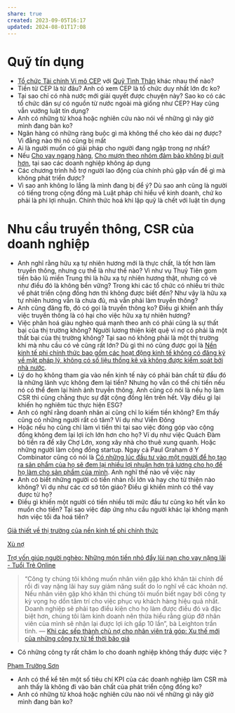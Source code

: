 ```yaml
---
share: true
created: 2023-09-05T16:17
updated: 2024-08-01T17:08
---
```

# Quỹ tín dụng
- [Tổ chức Tài chính Vi mô CEP](https://cep.org.vn/ "Tổ chức Tài chính Vi mô CEP") với [Quỹ Tình Thân](https://www.facebook.com/profile.php?id=100077601589557&v=timeline&lst=100038413598261%3A100077601589557%3A1684514892&eav=AfZ-gv2lqyQB0Aq69YPKH02KBMzxO_jh4u9moWoAnA8pDhYcwmMc0rLzR_dOt0o4jOQ&refid=17&paipv=0 "Facebook") khác nhau thế nào?
- Tiền từ CEP là từ đâu? Anh có xem CEP là tổ chức duy nhất lớn đc ko?
- Tại sao chỉ có nhà nước mới giải quyết được chuyện này? Sao ko có các tổ chức dân sự có nguồn từ nước ngoài mà giống như CEP? Hay cũng vẫn vướng luật tín dụng?
-  Anh có những từ khoá hoặc nghiên cứu nào nói về những gì nãy giờ mình đang bàn ko? 
- Ngân hàng có những ràng buộc gì mà không thể cho kéo dài nợ được? Vì đằng nào thì nó cũng bị mất
- Ai là người muốn có giải pháp cho người đang ngập trong nợ nhất?
- Nếu [Cho vay ngang hàng](../../Kinh%20t%E1%BA%BF.%20T%C3%A2m%20l%C3%BD%20h%E1%BB%8Dc%20qu%E1%BA%A3n%20l%C3%BD%20v%C3%A0%20lao%20%C4%91%E1%BB%99ng/Kinh%20t%E1%BA%BF/C%C3%A1c%20lo%E1%BA%A1i%20h%C3%ACnh%20kinh%20t%E1%BA%BF%20m%E1%BB%9Bi/Cho%20vay%20ngang%20h%C3%A0ng.md), [Cho mượn theo nhóm đảm bảo không bị quịt hơn](../../Vay%20ti%E1%BB%81n/Cho%20m%C6%B0%E1%BB%A3n%20theo%20nh%C3%B3m%20%C4%91%E1%BA%A3m%20b%E1%BA%A3o%20kh%C3%B4ng%20b%E1%BB%8B%20qu%E1%BB%8Bt%20h%C6%A1n.md), tại sao các doanh nghiệp không áp dụng
- Các chương trình hỗ trợ người lao động của chính phủ gặp vấn đề gì mà không phát triển được?
- Vì sao anh không lo lắng là mình đang bị để ý? Dù sao anh cũng là người có tiếng trong cộng đồng mà
Luật pháp chỉ hiểu về kinh doanh, chứ ko phải là phi lợi nhuận. Chính thức hoá khi lập quỹ là chết với luật tín dụng

# Nhu cầu truyền thông, CSR của doanh nghiệp
- Anh nghĩ rằng hữu xạ tự nhiên hương mới là thực chất, là tốt hơn làm truyền thông, nhưng cụ thể là như thế nào? Vì như vụ Thuỷ Tiên gom tiền bão lũ miền Trung thì là hữu xạ tự nhiên hương thật, nhưng có vẻ như điều đó là không bền vững? Trong khi các tổ chức có nhiều tri thức về phát triển cộng đồng hơn thì không được biết đến? Như vậy là hữu xạ tự nhiên hương vẫn là chưa đủ, mà vẫn phải làm truyền thông?
- Anh cũng đăng fb, đó có gọi là truyền thông ko? Điều gì khiến anh thấy việc truyền thông là có hại cho việc hữu xạ tự nhiên hương?
- Việc phân hoá giàu nghèo quá mạnh theo anh có phải cũng là sự thất bại của thị trường không? Người lương thiện kiệt quệ vì nợ có phải là một thất bại của thị trường không? Tại sao nó không phải là một thị trường khi mà nhu cầu có vẻ cũng rất lớn? Dù gì thì nó cũng được gọi là [Nền kinh tế phi chính thức bao gồm các hoạt động kinh tế không có đăng ký về mặt pháp lý, không có số liệu thống kê và không được kiểm soát bởi nhà nước](../../Kinh%20t%E1%BA%BF.%20T%C3%A2m%20l%C3%BD%20h%E1%BB%8Dc%20qu%E1%BA%A3n%20l%C3%BD%20v%C3%A0%20lao%20%C4%91%E1%BB%99ng/Kinh%20t%E1%BA%BF/Kinh%20t%E1%BA%BF%20phi%20ch%C3%ADnh%20th%E1%BB%A9c/N%E1%BB%81n%20kinh%20t%E1%BA%BF%20phi%20ch%C3%ADnh%20th%E1%BB%A9c%20bao%20g%E1%BB%93m%20c%C3%A1c%20ho%E1%BA%A1t%20%C4%91%E1%BB%99ng%20kinh%20t%E1%BA%BF%20kh%C3%B4ng%20c%C3%B3%20%C4%91%C4%83ng%20k%C3%BD%20v%E1%BB%81%20m%E1%BA%B7t%20ph%C3%A1p%20l%C3%BD,%20kh%C3%B4ng%20c%C3%B3%20s%E1%BB%91%20li%E1%BB%87u%20th%E1%BB%91ng%20k%C3%AA%20v%C3%A0%20kh%C3%B4ng%20%C4%91%C6%B0%E1%BB%A3c%20ki%E1%BB%83m%20so%C3%A1t%20b%E1%BB%9Fi%20nh%C3%A0%20n%C6%B0%E1%BB%9Bc.md).
- Lý do họ không tham gia vào nền kinh tế này có phải bản chất từ đầu đó là những lãnh vực không đem lại tiền? Nhưng họ vẫn có thể chi tiền nếu nó có thể đem lại hình ảnh truyền thông. Anh cũng có nói là nếu họ làm CSR thì cũng chẳng thực sự đặt cộng đồng lên trên hết. Vậy điều gì lại khiến họ nghiêm túc thực hiện ESG?
- Anh có nghĩ rằng doanh nhân ai cũng chỉ lo kiếm tiền không? Em thấy cũng có những người rất có tâm? Ví dụ như Viễn Đông 
- Hoặc nếu họ cũng chỉ làm vì tiền thì tại sao việc đóng góp vào cộng đồng không đem lại lợi ích lớn hơn cho họ? Ví dụ như việc Quách Đàm bỏ tiền ra để xây Chợ Lớn, xong xây nhà cho thuê xung quanh. Hoặc những người làm cộng đồng startup. Ngay cả Paul Graham ở Y Combinator cũng có nói là [Có những lúc đầu tư vào một người để họ tạo ra sản phẩm của họ sẽ đem lại nhiều lợi nhuận hơn trả lương cho họ để họ làm cho sản phẩm của mình](../../Ki%E1%BA%BFm%20ti%E1%BB%81n/%C4%90%E1%BA%A7u%20t%C6%B0/C%C3%B3%20nh%E1%BB%AFng%20l%C3%BAc%20%C4%91%E1%BA%A7u%20t%C6%B0%20v%C3%A0o%20m%E1%BB%99t%20ng%C6%B0%E1%BB%9Di%20%C4%91%E1%BB%83%20h%E1%BB%8D%20t%E1%BA%A1o%20ra%20s%E1%BA%A3n%20ph%E1%BA%A9m%20c%E1%BB%A7a%20h%E1%BB%8D%20s%E1%BA%BD%20%C4%91em%20l%E1%BA%A1i%20nhi%E1%BB%81u%20l%E1%BB%A3i%20nhu%E1%BA%ADn%20h%C6%A1n%20tr%E1%BA%A3%20l%C6%B0%C6%A1ng%20cho%20h%E1%BB%8D%20%C4%91%E1%BB%83%20h%E1%BB%8D%20l%C3%A0m%20cho%20s%E1%BA%A3n%20ph%E1%BA%A9m%20c%E1%BB%A7a%20m%C3%ACnh.md). Anh nghĩ thế nào về việc này
- Anh có biết những người có tiền nhàn rỗi lớn và hay cho từ thiện nào không? Ví dụ như các cơ sở tôn giáo? Điều gì khiến mình có thể vay được từ họ?
- Điều gì khiến một người có tiền nhiều tới mức đầu tư cũng ko hết vẫn ko muốn cho tiền? Tại sao việc đáp ứng nhu cầu người khác lại không mạnh hơn việc tối đa hoá tiền? 




[Giả thiết về thị trường của nền kinh tế phi chính thức](../../../%F0%9F%93%90%20D%E1%BB%B1%20%C3%A1n/Tr%E1%BA%A5n%20K%E1%BB%B3/C%C5%A9/2%20Gi%E1%BA%A3%20thi%E1%BA%BFt/Th%E1%BB%8B%20tr%C6%B0%E1%BB%9Dng/Gi%E1%BA%A3%20thi%E1%BA%BFt%20v%E1%BB%81%20th%E1%BB%8B%20tr%C6%B0%E1%BB%9Dng%20c%E1%BB%A7a%20n%E1%BB%81n%20kinh%20t%E1%BA%BF%20phi%20ch%C3%ADnh%20th%E1%BB%A9c.md)

[Xù nợ](../../../%F0%9F%93%9CT%C3%A0i%20nguy%C3%AAn/Vay%20ti%E1%BB%81n/X%C3%B9%20n%E1%BB%A3.md)

[Trợ vốn giúp người nghèo: Những món tiền nhỏ đẩy lùi nạn cho vay nặng lãi - Tuổi Trẻ Online](https://tuoitre.vn/tro-von-giup-nguoi-ngheo-nhung-mon-tien-nho-day-lui-nan-cho-vay-nang-lai-20220612094859913.htm)



> “Công ty chúng tôi không muốn nhân viên gặp khó khăn tài chính để rồi đi vay nặng lãi hay suy giảm năng suất do lo nghĩ về các khoản nợ. Nếu nhân viên gặp khó khăn thì chúng tôi muốn biết ngay bởi công ty kỳ vọng họ dồn tâm trí cho việc phục vụ khách hàng hiệu quả nhất. Doanh nghiệp sẽ phải tạo điều kiện cho họ làm được điều đó và đặc biệt hơn, chúng tôi làm kinh doanh nên thừa hiểu rằng giúp đỡ nhân viên của mình sẽ nhận lại được lợi ích gấp 10 lần”, bà Leighton trần tình.
> — [Khi các sếp thành chủ nợ cho nhân viên trả góp: Xu thế mới của những công ty tử tế thời bão giá](https://cafef.vn/khi-cac-sep-thanh-chu-no-cho-nhan-vien-tra-gop-xu-the-moi-cua-nhung-cong-ty-tu-te-thoi-bao-gia-20221121142204306.chn)
- Có những công ty rất chăm lo cho  doanh nghiệp không thấy được việc ? 



[Phạm Trường Sơn](./Ph%E1%BA%A1m%20Tr%C6%B0%E1%BB%9Dng%20S%C6%A1n.md)
- Anh có thể kể tên một số tiêu chí KPI của các doanh nghiệp làm CSR mà anh thấy là không đi vào bản chất của phát triển cộng đồng ko?
-  Anh có những từ khoá hoặc nghiên cứu nào nói về những gì nãy giờ mình đang bàn ko? 
